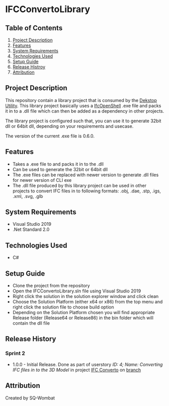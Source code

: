 # IFCConvertoLibrary
## Table of Contents
1. [Project Description](##Project-Description)
2. [Features](##Features)
3. [System Requirements](##System-Requirements)
4. [Technologies Used](##Technologies-Used)
5. [Setup Guide](##Setup-Guide)
6. [Release Histroy](##Release-History)
7. [Attribution](##Attribution)

## Project Description
This repository contain a library project that is consumed by the [Dekstop Utility](https://github.com/ansabkhaliq/IFCConverto). This library project basically uses a [IfcOpenShell](http://ifcopenshell.org/ifcconvert) .exe file and packs it in to a .dll file which can then be added as a dependency in other projects. 

The library project is configured such that, you can use it to generate 32bit dll or 64bit dll, depending on your requirements and usecase. 

The version of the current .exe file is 0.6.0. 

## Features
* Takes a .exe file to and packs it in to the .dll
* Can be used to generate the 32bit or 64bit dll
* The .exe files can be replaced with newer version to generate .dll files for newer version of CLI exe
* The .dll file produced by this library project can be used in other projects to convert IFC files in to following formats: .obj, .dae, .stp, .igs, .xml, .svg, .glb

## System Requirements
* Visual Studio 2019
* .Net Standard 2.0

## Technologies Used
* C#

## Setup Guide
* Clone the project from the repository
* Open the IFCConvertoLibrary.sln file using Visual Studio 2019
* Right click the solution in the solution explorer window and click clean
* Choose the Solution Platform (either x64 or x86) from the top menu and right click the solution file to choose build option
* Depending on the Solution Platform chosen you will find appropriate Release folder (Release64 or Release86) in the bin folder which will contain the dll file

## Release History
### Sprint 2
* 1.0.0 - Initial Release. Done as part of userstory *ID: 4; Name: Converting IFC files in to the 3D Model* in project [IFC Converto](https://github.com/ansabkhaliq/IFCConverto) on [branch](https://github.com/ansabkhaliq/IFCConverto/tree/ConvertIFCFileTo3DModels%26ProcessTextfiles)

## Attribution
Created by SQ-Wombat
